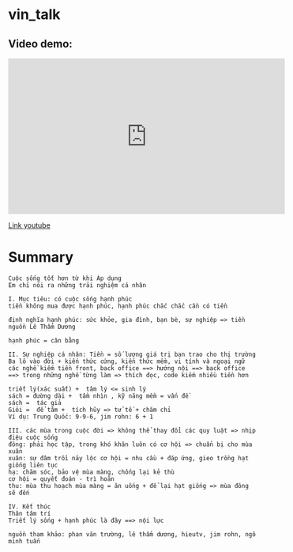 # vin_talk

## Video demo: 

<center>
    <iframe
        width="560"
        height="315"
        src="https://www.youtube.com/embed/mwLRiAkULN0"
        title="YouTube video player" frameborder="0" allow="accelerometer; autoplay; clipboard-write; encrypted-media; gyroscope; picture-in-picture; web-share" allowfullscreen>
        </iframe>
</center>

[Link youtube](https://youtu.be/yzyUt1iMMpg "Everything Is AWESOME")

# Summary

```
Cuộc sống tốt hơn từ khi Áp dụng
Em chỉ nói ra những trải nghiệm cá nhân

I. Mục tiêu: có cuộc sống hạnh phúc
tiền không mua được hạnh phúc, hạnh phúc chắc chắc cần có tiền

định nghĩa hạnh phúc: sức khỏe, gia đình, bạn bè, sự nghiệp => tiền
nguồn Lê Thẩm Dương

hạnh phúc = cân bằng

II. Sự nghiệp cá nhân: Tiền = số lượng giá trị bạn trao cho thị trường
Ba lô vào đời + kiến thức cứng, kiến thức mềm, vi tính và ngoại ngữ
các nghề kiếm tiền front, back office ==> hướng nội ==> back office ==> trong những nghề từng làm => thích đọc, code kiếm nhiều tiền hơn

triết lý(xác suất) +  tâm lý <= sinh lý 
sách = đường dài +  tầm nhìn , kỹ năng mềm = vấn đề 
sách =  tác giả
Giỏi =  để tâm +  tích hũy => tử tế + chăm chỉ
Ví dụ: Trung Quốc: 9-9-6, jim rohn: 6 + 1

III. các mùa trong cuộc đời => không thể thay đổi các quy luật => nhịp điệu cuộc sống
đông: phải học tập, trong khó khăn luôn có cơ hội => chuẩn bị cho mùa xuân
xuân: sự đâm trồi nảy lộc cơ hội = nhu cầu + đáp ứng, gieo trồng hạt giống liên tục
hạ: chăm sóc, bảo vệ mùa màng, chống lại kẻ thù
cơ hội = quyết đoán - trì hoãn
thu: mùa thu hoạch mùa màng = ăn uống + để lại hạt giống => mùa đông sẽ đến

IV. Kết thúc
Thân tâm trí
Triết lý sống + hạnh phúc là đây ==> nội lực

nguồn tham khảo: phan văn trường, lê thẩm dương, hieutv, jim rohn, ngô minh tuấn
```